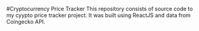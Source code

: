 #Cryptocurrency Price Tracker
This repository consists of source code to my cyypto price tracker project. It was built using ReactJS and data from Coingecko API. 
